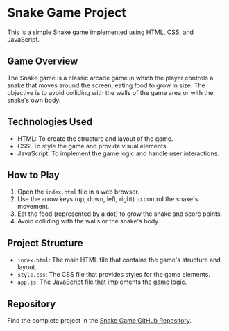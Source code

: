 # Snake Game Project

This is a simple Snake game implemented using HTML, CSS, and JavaScript.

## Game Overview

The Snake game is a classic arcade game in which the player controls a snake that moves around the screen, eating food to grow in size. The objective is to avoid colliding with the walls of the game area or with the snake's own body.

## Technologies Used

- HTML: To create the structure and layout of the game.
- CSS: To style the game and provide visual elements.
- JavaScript: To implement the game logic and handle user interactions.

## How to Play

1. Open the `index.html` file in a web browser.
2. Use the arrow keys (up, down, left, right) to control the snake's movement.
3. Eat the food (represented by a dot) to grow the snake and score points.
4. Avoid colliding with the walls or the snake's body.

## Project Structure

- `index.html`: The main HTML file that contains the game's structure and layout.
- `style.css`: The CSS file that provides styles for the game elements.
- `app.js`: The JavaScript file that implements the game logic.

## Repository

Find the complete project in the [Snake Game GitHub Repository](https://github.com/animeshMondal-crypto/snake-game).
